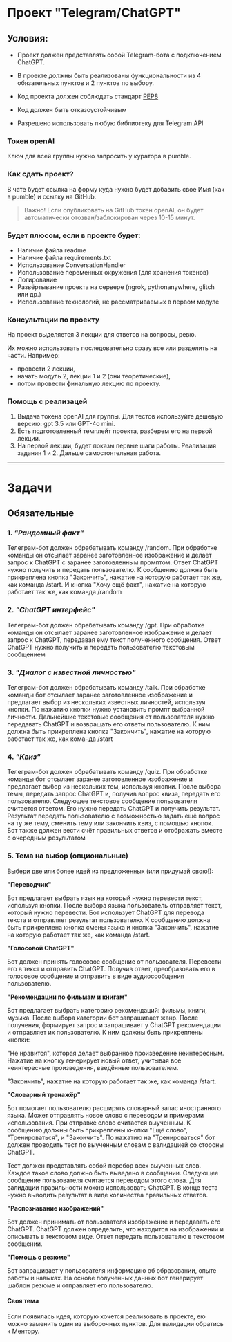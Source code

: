 # Проект "Telegram/ChatGPT"

## Условия:
- Проект должен представлять собой Telegram-бота с подключением ChatGPT.

- В проекте должны быть реализованы функциональности из 4 обязательных пунктов и 2 пунктов по выбору.

- Код проекта должен соблюдать стандарт [PEP8](https://peps.python.org/pep-0008/)

- Код должен быть отказоустойчивым

- Разрешено использовать любую библиотеку для Telegram API

### Токен openAI
Ключ для всей группы нужно запросить у куратора в pumble.

### Как сдать проект?
В чате будет ссылка на форму куда нужно будет добавить свое Имя (как в pumble) и ссылку на GitHub.
> Важно! Если опубликовать на GitHub токен openAI, он будет автоматически отозван/заблокирован через 10-15 минут. 

### Будет плюсом, если в проекте будет:

- Наличие файла readme
- Наличие файла requirements.txt
- Использование ConversationHandler
- Использование переменных окружения (для хранения токенов)
- Логирование
- Развёртывание проекта на сервере (ngrok, pythonanywhere, glitch или др.)
- Использование технологий, не рассматриваемых в первом модуле


### Консультации по проекту
На проект выделяется 3 лекции для ответов на вопросы, ревю.

Их можно использовать последовательно сразу все или разделить на части. 
Например: 
- провести 2 лекции, 
- начать модуль 2, лекции 1 и 2 (они теоретические),
- потом провести финальную лекцию по проекту. 

### Помощь с реализацей 
1. Выдача токена openAI для группы. Для тестов используйте дешевую версию: gpt 3.5 или GPT-4o mini. 
2. Есть подготовленный темплейт проекта, разберем его на первой лекции. 
3. На первой лекции, будет показы первые шаги работы. Реализация задания 1 и 2. Дальше самостоятельная работа.

---


# Задачи 
## Обязательные

### 1. *"Рандомный факт"*
Телеграм-бот должен обрабатывать команду /random.
При обработке команды он отсылает заранее заготовленное изображение
и делает запрос к ChatGPT с заранее заготовленным промптом.
Ответ ChatGPT нужно получить и передать пользователю.
К сообщению должна быть прикреплена кнопка "Закончить", нажатие на которую
работает так же, как команда /start.
И кнопка "Хочу ещё факт", нажатие на которую
работает так же, как команда /random


### 2. *"ChatGPT интерфейс"*
Телеграм-бот должен обрабатывать команду /gpt.
При обработке команды он отсылает заранее заготовленное изображение
и делает запрос к ChatGPT, передавая ему
текст полученного сообщения. Ответ ChatGPT нужно получить и
передать пользователю текстовым сообщением


### 3. *"Диалог с известной личностью"*
Телеграм-бот должен обрабатывать команду /talk.
При обработке команды бот отсылает заранее заготовленное изображение и
предлагает выбор из нескольких известных личностей,
используя кнопки. По нажатию кнопки нужно установить промпт выбранной личности.
Дальнейшие текстовые сообщения от пользователя нужно передавать ChatGPT и
возвращать его ответы пользователю.
К ним должна быть прикреплена кнопка "Закончить", нажатие на которую
работает так же, как команда /start


### 4. *"Квиз"*
Телеграм-бот должен обрабатывать команду /quiz.
При обработке команды бот отсылает заранее заготовленное изображение
и предлагает выбор из нескольких тем, используя кнопки.
После выбора темы, передать запрос ChatGPT и, получив вопрос квиза, передать его
пользователю. Следующее текстовое сообщение пользователя считается ответом.
Его нужно передать ChatGPT и получить результат. Результат передать пользователю
с возможностью задать ещё вопрос на ту же тему, сменить тему или закончить квиз, с помощью кнопок.
Бот также должен вести счёт правильных ответов и
отображать вместе с очередным результатом


### 5. **Тема на выбор** (опциональные)
Выбери две или более идей из предложенных (или придумай свою!):

**"Переводчик"**

Бот предлагает выбрать язык на который нужно перевести текст, используя кнопки.
После выбора языка пользователь отправляет текст, который нужно перевести.
Бот использует ChatGPT для перевода текста и отправляет результат пользователю.
К сообщению должна быть прикреплена кнопка смены языка и кнопка "Закончить", нажатие на которую
работает так же, как команда /start.


**"Голосовой ChatGPT"**

Бот должен принять голосовое сообщение от пользователя. Перевести его в текст 
и отправить ChatGPT. Получив ответ, преобразовать его в голосовое сообщение и
отправить в виде аудиосообщения пользователю.


**"Рекомендации по фильмам и книгам"**

Бот предлагает выбрать категорию рекомендаций: фильмы, книги, музыка.
После выбора категории бот запрашивает жанр.
После получения, формирует запрос и запрашивает у ChatGPT рекомендации 
и отправляет их пользователю.
К ним должны быть прикреплены кнопки:

"Не нравится", которая делает выбранное произведение неинтересным. Нажатие на
кнопку генерирует новый ответ, учитывая все неинтересные произведения, введённые пользователем.

"Закончить", нажатие на которую работает так же, как команда /start.


**"Словарный тренажёр"**

Бот помогает пользователю расширять словарный запас иностранного языка.
Может отправлять новое слово с переводом и примерами использования.
При отправке слово считается выученным. К сообщению должны быть прикреплены
кнопки "Ещё слово", "Тренироваться", и "Закончить".
По нажатию на "Тренироваться" бот должен проводить тест по выученным словам 
с валидацией со стороны ChatGPT.

Тест должен представлять собой перебор всех выученных слов. Каждое такое слово
должно быть выведено в сообщении. Следующее сообщение пользователя считается 
переводом этого слова. Для валидации правильности можно использовать ChatGPT.
В конце теста нужно выводить результат в виде количества правильных ответов.


**"Распознавание изображений"**

Бот должен принимать от пользователя изображение и передавать его ChatGPT.
ChatGPT должен определить, что находится на изображении и описывать в текстовом виде.
Ответ передать пользователю в текстовом сообщении.


**"Помощь с резюме"**

Бот запрашивает у пользователя информацию об образовании, опыте работы и навыках.
На основе полученных данных бот генерирует шаблон резюме и отправляет его пользователю.


#### Своя тема

Если появилась идея, которую хочется реализовать в проекте, ею можно заменить
один из выборочных пунктов. Для валидации обратись к Ментору.
